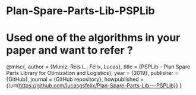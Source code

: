 # Plan-Spare-Parts-Lib-PSPLib




# Used one of the algorithms in your paper and want to refer ?
@misc{,
  author = {Muniz, Reis L., Félix, Lucas},
  title = {PSPLib - Plan Spare Parts Library for Otimization and Logistics},
  year = {2019},
  publisher = {GitHub},
  journal = {GitHub repository},
  howpublished = {\url{https://github.com/lucasgsfelix/Plan-Spare-Parts-Lib---PSPLib}}
}
